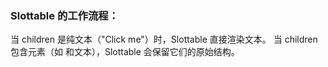 ### Slottable 的工作流程：
当 children 是纯文本（"Click me"）时，Slottable 直接渲染文本。
当 children 包含元素（如 <Icon /> 和文本），Slottable 会保留它们的原始结构。

